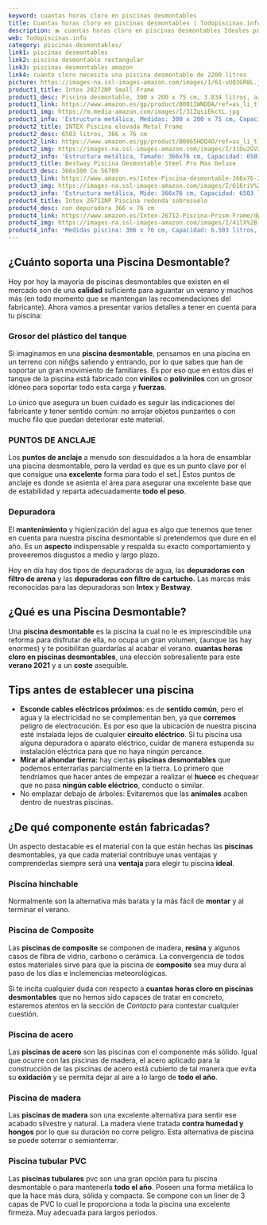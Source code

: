 ```yaml
---
keyword: cuantas horas cloro en piscinas desmontables
title: Cuantas horas cloro en piscinas desmontables | Todopiscinas.info
description: 🏊 cuantas horas cloro en piscinas desmontables Ideales para este verano 2021. Aquí puedes comprar cuantas horas cloro en piscinas desmontables y comparar con otras similares. No dejes escapar cuantas horas cloro en piscinas desmontables a un precio realmente tentador.
web: Todopiscinas.info
category: piscinas-desmontables/
link1: piscinas desmontables
link2: piscina desmontable rectangular
link3: piscinas desmontables amazon
link4: cuanto cloro necesita una piscina desmontable de 2200 litros
picture: https://images-na.ssl-images-amazon.com/images/I/61-uUQ3GR8L.jpg
product1_title: Intex 28272NP Small Frame
product1_desc: Piscina desmontable, 300 x 200 x 75 cm, 3.834 litros, azul
product1_link: https://www.amazon.es/gp/product/B001IWNDDA/ref=as_li_tl?ie=UTF8&camp=3638&creative=24630&creativeASIN=B001IWNDDA&linkCode=as2&tag=todopiscinas0e-21&linkId=25b9d647487c889cb6ef56ed63f50ca1
product1_img: https://m.media-amazon.com/images/I/31ZqsiEkctL.jpg
product1_info: 'Estructura metálica, Medidas: 300 x 200 x 75 cm, Capacidad: 3.834 litros, Para 6 personas (+ 6 años), Fácil montaje, Forma rectangular'
product2_title: INTEX Piscina elevada Metal Frame
product2_desc: 6503 litros, 366 x 76 cm
product2_link: https://www.amazon.es/gp/product/B0065HDQ4O/ref=as_li_tl?ie=UTF8&camp=3638&creative=24630&creativeASIN=B0065HDQ4O&linkCode=as2&tag=todopiscinas0e-21&linkId=ed2430e3ba564d3527ee103df33ed7b3
product2_img: https://images-na.ssl-images-amazon.com/images/I/31Ou2GV2SAL.jpg
product2_info: 'Estructura metálica, Tamaño: 366x76 cm, Capacidad: 6503 litros, Forma circular, De 4 a 7 personas (+6 años)'
product3_title: Bestway Piscina Desmontable Steel Pro Max Deluxe
product3_desc: 366x100 Cm 56709
product3_link: https://www.amazon.es/Intex-Piscina-desmontable-366x76-28210NP/dp/B0065HDQ4O?__mk_es_ES=%C3%85M%C3%85%C5%BD%C3%95%C3%91&crid=25UQGV9HG2INI&dchild=1&keywords=piscinas+desmontables&qid=1615854176&sprefix=piscinas+dem%2Caps%2C201&sr=8-5&linkCode=ll1&tag=todopiscinas0e-21&linkId=34f200977c6cbaab1f3f4d9ac0e64755&language=es_ES&ref_=as_li_ss_tl
product3_img: https://images-na.ssl-images-amazon.com/images/I/616riV%2BiY3L.jpg
product3_info: 'Estructura metálica, Mide: 366x76 cm, Capacidad: 6503 litros, De 4 a 7 personas mayores de 6 años, Forma circular, Tecnología Super-Tough'
product4_title: Intex 26712NP Piscina redonda sobresuelo
product4_desc: con depuradora 366 x 76 cm
product4_link: https://www.amazon.es/Intex-26712-Piscina-Prism-Frame/dp/B07FB823GL?__mk_es_ES=%C3%85M%C3%85%C5%BD%C3%95%C3%91&dchild=1&keywords=piscinas+desmontables+con+depuradora&qid=1615936418&sr=8-5&linkCode=ll1&tag=todopiscinas0e-21&linkId=d98699de7830cd471766fa1daa36de34&language=es_ES&ref_=as_li_ss_tl
product4_img: https://images-na.ssl-images-amazon.com/images/I/41lX%2B-YpibL.jpg
product4_info: 'Medidas piscina: 366 x 76 cm, Capacidad: 6.503 litros, Incluye depuradora de cartucha A, Lona resistente triple capa'
---
```



<external-banner></external-banner>



## ¿Cuánto soporta una Piscina Desmontable?

Hoy por hoy la mayoría de piscinas desmontables que existen en el mercado son de una **calidad** suficiente para aguantar un verano y muchos más (en todo momento que se mantengan las recomendaciones del fabricante). Ahora vamos a presentar varios detalles a tener en cuenta para tu piscina:


### Grosor del plástico del tanque

Si imaginamos en una **piscina desmontable**, pensamos en una piscina en un terreno con niñ@s saliendo y entrando, por lo que sabes que han de soportar un gran movimiento de familiares. Es por eso que en estos días el tanque de la piscina está fabricado con **vinilos** o **polivinilos** con un grosor idóneo para soportar todo esta carga y **fuerzas**.

Lo único que asegura un	 buen cuidado es seguir las indicaciones del fabricante y tener sentido común: no arrojar objetos punzantes o con mucho filo que puedan deteriorar este material.


### PUNTOS DE ANCLAJE

Los **puntos de anclaje** a menudo son descuidados a la hora de ensamblar una piscina desmontable, pero la verdad es que es un punto clave por el que consigue una **excelente** forma para todo el set.| Estos puntos de anclaje es donde se asienta el área para asegurar una excelente base que de estabilidad y reparta adecuadamente **todo el peso**.


### Depuradora

El **mantenimiento** y higienización del agua es algo que tenemos que tener en cuenta para nuestra piscina desmontable si pretendemos que dure en el año. Es un **aspecto** indispensable y respalda su exacto comportamiento y proveeremos disgustos a medio y largo plazo.

Hoy en día hay dos tipos de depuradoras de agua, las **depuradoras con filtro de arena** y  las **depuradoras** **con filtro de cartucho.** Las marcas más reconocidas para las depuradoras son **Intex** y **Bestway**.

<stats-list :link1=link1 :link2=link2 :link3=link3 :link4=link4 :category=category></stats-list>
## ¿Qué es una Piscina Desmontable?

Una **piscina desmontable** es la piscina la cual no le es imprescindible una reforma para disfrutar de ella, no ocupa un gran volumen, (aunque las hay enormes) y te posibilitan guardarlas al acabar el verano.  **cuantas horas cloro en piscinas desmontables**, una elección sobresaliente para este **verano 2021** y a un **coste** asequible.

<brand-panel :title=product1_title :desc=product1_desc :img=product1_img :link=product1_link></brand-panel>


## Tips antes de establecer una piscina



*   **Esconde cables eléctricos próximos**: es de **sentido común**, pero el agua y la electricidad no se complementan ben, ya que **corremos** peligro de electrocución. Es por eso que la ubicación de nuestra piscina esté instalada lejos de cualquier **circuito eléctrico**. Si tu piscina usa alguna depuradora o aparato eléctrico, cuidar de manera estupenda su instalación eléctrica para que no haya ningún percance.
*   **Mirar al ahondar tierra:** hay ciertas **piscinas desmontables** que podemos enterrarlas parcialmente en la tierra. Lo primero  que tendríamos que hacer antes de empezar a realizar el **hueco** es chequear que no pasa **ningún cable eléctrico**, conducto o similar.
*   No emplazar debajo de árboles: Evitaremos que las **animales** acaben dentro de nuestras piscinas.


## ¿De qué componente están fabricadas?

Un aspecto destacable es el material con la que están hechas las **piscinas** desmontables, ya que cada material contribuye unas ventajas y comprenderlas siempre será una **ventaja** para elegir tu piscina **ideal**.


### Piscina hinchable

Normalmente son la alternativa más barata y la más fácil de **montar** y  al terminar el verano.


### Piscina de Composite

Las **piscinas de composite** se componen de madera, **resina** y algunos casos de fibra de vidrio, carbono o cerámica. La convergencia de todos estos materiales sirve para que la piscina de **composite** sea muy dura al paso de los días e inclemencias meteorológicas.

Si te incita cualquier duda con respecto a **cuantas horas cloro en piscinas desmontables** que no hemos sido capaces de tratar en concreto, estaremos atentos en la sección de _Contacto_ para contestar cualquier cuestión.


### Piscina de acero

Las **piscinas de acero** son las piscinas con el componente más sólido. Igual que ocurre con las piscinas de madera, el acero aplicado para la construcción de las piscinas de acero está cubierto de tal manera que evita su **oxidación** y se permita dejar al aire a lo largo de **todo el año**.


### Piscina de madera

Las **piscinas de madera** son una excelente alternativa para sentir ese acabado silvestre y natural. La madera viene tratada **contra humedad y hongos** por lo que su duración no corre peligro. Esta alternativa de piscina se puede soterrar o semienterrar.


### Piscina tubular PVC

Las **piscinas tubulares** pvc son una gran opción para tu piscina desmontable o para mantenerla **todo el año**. Poseen una forma metálica lo que la hace más dura, sólida y compacta. Se compone con un liner de 3 capas de PVC lo cual le proporciona a toda la piscina una excelente firmeza. Muy adecuada para largos periodos.